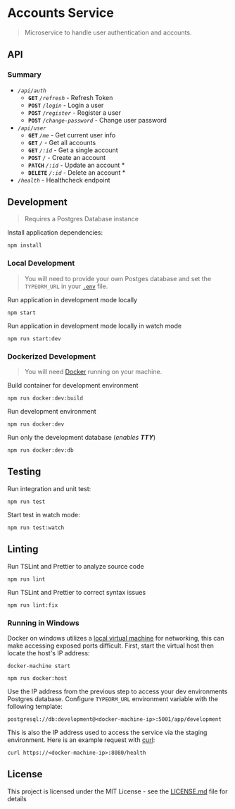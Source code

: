 # Accounts Service

> Microservice to handle user authentication and accounts.

## API

### Summary

- *`/api/auth`*
	- **`GET`** *`/refresh`* - Refresh Token
	- **`POST`** *`/login`* - Login a user
	- **`POST`** *`/register`* - Register a user
	- **`POST`** *`/change-password`* - Change user password
- *`/api/user`*
    - **`GET`** *`/me`* - Get current user info
    - **`GET`** *`/`* - Get all accounts
    - **`GET`** *`/:id`* - Get a single account
    - **`POST`** *`/`* - Create an account
    - **`PATCH`** *`/:id`* - Update an account *
    - **`DELETE`** *`/:id`* - Delete an account *
- *`/health`* - Healthcheck endpoint

## Development

> Requires a Postgres Database instance

Install application dependencies:

`npm install`

### Local Development

> You will need to provide your own Postges database and set the `TYPEORM_URL` in your [`.env`](template.env) file.

Run application in development mode locally

`npm start`

Run application in development mode locally in watch mode

`npm run start:dev`

### Dockerized Development

> You will need [Docker](https://www.docker.com/get-started) running on your machine.

Build container for development environment

`npm run docker:dev:build`

Run development environment

`npm run docker:dev`

Run only the development database (*enables **TTY***)

`npm run docker:dev:db`

## Testing

Run integration and unit test:

`npm run test`

Start test in watch mode:

`npm run test:watch`

## Linting

Run TSLint and Prettier to analyze source code

`npm run lint`

Run TSLint and Prettier to correct syntax issues

`npm run lint:fix`

### Running in Windows

Docker on windows utilizes a [local virtual machine](https://docs.docker.com/machine/get-started/) for networking, this can make accessing exposed ports difficult. First, start the virtual host then locate the host's IP address:

`docker-machine start`

`npm run docker:host`

Use the IP address from the previous step to access your dev environments Postgres database. Configure `TYPEORM_URL` environment variable with the following template:

`postgresql://db:development@<docker-machine-ip>:5001/app/development`

This is also the IP address used to access the service via the staging environment. Here is an example request with [curl](https://curl.haxx.se/docs/manpage.html):

`curl https://<docker-machine-ip>:8080/health`

## License

This project is licensed under the MIT License - see the [LICENSE.md](LICENSE.md) file for details
